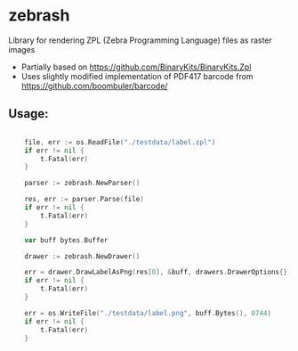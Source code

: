 # zebrash
Library for rendering ZPL (Zebra Programming Language) files as raster images

- Partially based on https://github.com/BinaryKits/BinaryKits.Zpl
- Uses slightly modified implementation of PDF417 barcode from https://github.com/boombuler/barcode/

## Usage:

```go

	file, err := os.ReadFile("./testdata/label.zpl")
	if err != nil {
		t.Fatal(err)
	}

	parser := zebrash.NewParser()

	res, err := parser.Parse(file)
	if err != nil {
		t.Fatal(err)
	}

	var buff bytes.Buffer

	drawer := zebrash.NewDrawer()

	err = drawer.DrawLabelAsPng(res[0], &buff, drawers.DrawerOptions{})
	if err != nil {
		t.Fatal(err)
	}

	err = os.WriteFile("./testdata/label.png", buff.Bytes(), 0744)
	if err != nil {
		t.Fatal(err)
	}

```